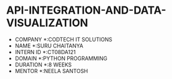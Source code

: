 # API-INTEGRATION-AND-DATA-VISUALIZATION
* COMPANY *:CODTECH IT SOLUTIONS
* NAME *:SURU CHAITANYA
* INTERN ID *:CT08DA121
* DOMAIN *:PYTHON PROGRAMMING
* DURATION *:8 WEEKS
* MENTOR *:NEELA SANTOSH
